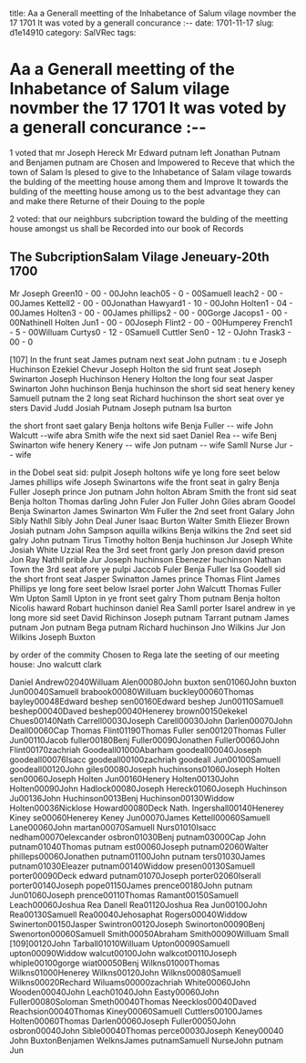 title: Aa a Generall meetting of the Inhabetance of Salum vilage novmber the 17 1701 It was voted by a generall concurance :--
date: 1701-11-17
slug: d1e14910
category: SalVRec
tags: 


<div markdown class="doc" id="d1e14910">


# Aa a Generall meetting of the Inhabetance of Salum vilage novmber the 17 1701 It was voted by a generall concurance :--

1 voted that mr Joseph Hereck Mr Edward putnam left Jonathan Putnam and Benjamen putnam are Chosen and Impowered to Receve that which the town of Salam Is plesed to give to the Inhabetance of Salam vilage towards the bulding of the meetting house among them and Improve It towards the bulding of the meetting house among us to the best advantage they can and make there Returne of their Douing to the pople

2 voted: that our neighburs subcription toward the bulding of the meetting house amongst us shall be Recorded into our book of Records

## The SubcriptionSalam Vilage Jeneuary-20th 1700

Mr Joseph Green10 - 00 - 00John leach05 - 0 - 00Samuell leach2 - 00 - 00James Kettell2 - 00 - 00Jonathan Hawyard1 - 10 - 00John Holten1 - 04 - 00James Holten3 - 00 - 00James phillips2 - 00 - 00Gorge Jacops1 - 00 - 00Nathinell Holten Jun1 - 00 - 00Joseph Flint2 - 00 - 00Humperey French1 - 5 - 00Willuam Curtys0 - 12 - 0Samuell Cuttler Sen0 - 12 - 0John Trask3 - 00 - 0

[107] In the frunt seat James putnam next seat John putnam : tu e Joseph Huchinson Ezekiel Chevur Joseph Holton the sid frunt seat Joseph Swinarton Joseph Huchinson Henery Holton the long four seat Jasper Swinarton John huchinson Benja huchinson the short sid seat henery keney Samuell putnam the 2 long seat Richard huchinson the short seat over ye sters David Judd Josiah Putnam Joseph putnam Isa burton

the short front saet galary Benja holtons wife Benja Fuller -- wife John Walcutt --wife abra Smith wife the next sid saet Daniel Rea -- wife Benj Swinarton wife henery Kenery -- wife Jon putnam -- wife Samll Nurse Jur -- wife

in the Dobel seat sid: pulpit Joseph holtons wife ye long fore seet below James phillips wife Joseph Swinartons wife the front seat in galry Benja Fuller Joseph prince Jon putnam John holton Abram Smith the front sid seat Benja holton Thomas darling John Fuler Jon Fuller John Giles abram Goodel Benja Swinarton James Swinarton Wm Fuller the 2nd seet front Galary John Sibly Nathll Sibly John Deal Juner Isaac Burton Walter Smith Eliezer Brown Josiah putnam John Sampson aquilla wilkins Benja wilkins the 2nd seet sid galry John putnam Tirus Timothy holton Benja huchinson Jur Joseph White Josiah White Uzzial Rea the 3rd seet front garly Jon preson david preson Jon Ray Nathll prible Jur Joseph huchinson Ebenezer huchinson Nathan Town the 3rd seat afore ye pulpi Jaccob Fuler Benja Fuller Isa Goodell sid the short front seat Jasper Swinatton James prince Thomas Flint James Phillips ye long fore seet below Israel porter John Walcutt Thomas Fuller Wm Upton Samll Upton in ye front seet galry Thom putnam Benja holton Nicolis haward Robart huchinson daniel Rea Samll porter Isarel andrew in ye long more sid seet David Richinson Joseph putnam Tarrant putnam James putnam Jon putnam Bega putnam Richard huchinson Jno Wilkins Jur Jon Wilkins Joseph Buxton

by order of the commity Chosen to Rega late the seeting of our meeting house: Jno walcutt clark

Daniel Andrew02040Willuam Alen00080John buxton sen01060John buxton Jun00040Samuell brabook00080Willuam buckley00060Thomas bayley00048Edward beshep sen00160Edward beshep Jun00110Samuell beshep00040Daved beshep00040Henerey brown00150ekekel Chues00140Nath Carrell00030Joseph Carell00030John Darlen00070John Deall00060Cap Thomas Flint01190Thomas Fuller sen00120Thomas Fuller Jun00110Jacob fuller00180Benj Fuller00090Jonathen Fuller00060John Flint00170zachriah Goodeall01000Abarham goodeall00040Joseph goodeall00076Isacc goodeall00100zachriah goodeall Jun00100Samuell goodeall00120John giles00080Joseph huchinsons01060Joseph Holten sen00060Joseph Holten Jun00160Henery Holten00130John Holten00090John Hadlock00080Joseph Hereck01060Joseph Huchinson Ju00136John Huchinson0013Benj Huchinson00130Widdow Holten00036Nicklose Howard00080Deck Nath. Ingershall00140Henerey Kiney se00060Henerey Keney Jun00070James Kettell00060Samuell Lane00060John martan00070Samuell Nurs01010Isacc nedham00070elexcander osbron01030Benj putnam03000Cap John putnam01040Thomas putnam est00060Joseph putnam02060Walter philleps00060Jonathen putnam01100John putnam ters01030James putnam01030Eleazer putnam00140Widdow presen00130Samuell porter00090Deck edward putnam01070Joseph porter02060Iserall porter00140Joseph pope01150James prence00180John putnam Jun01060Joseph prence00110Thomas Ramant00150Samuell Leach00060Joshua Rea Danell Rea01120Joshua Rea Jun00100John Rea00130Samuell Rea00040Jehosaphat Rogers00040Widdow Swinerton00150Jasper Swintron00120Joseph Swinorton00090Benj Swenorton00060Samuell Smith00050Abraham Smith00090Willuam Small [109]00120John Tarball01010Willuam Upton00090Samuell upton00090Widdow walcut00100John walkcot00110Joseph whiple00100gorge wiat00050Benj Wilkns01000Thomas Wilkns01000Henerey Wilkns00120John Wilkns00080Samuell Wilkns00020Rechard Wiluams00000zachriah White00060John Wooden00040John Leach01040John Easty00060John Fuller00080Soloman Smeth00040Thomas Neecklos00040Daved Reachsion00040Thomas Kiney00060Samuell Cuttlers00100James Holten00060Thomas Darlen00060Joseph Fuller00050John osbron00040John Sible00040Thomas perce00030Joseph Keney00040 John BuxtonBenjamen WelknsJames putnamSamuell NurseJohn putnam Jun
</div>